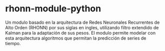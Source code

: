 # rhonn-module-python
Un modulo basado en la arquitectura de Redes Neuronales Recurrentes de Alto Orden (RHONN) por sus siglas en ingles, utilizando filtro extendido de Kalman para la adaptación de sus pesos. El modulo permite modelar con esta arquitectura algoritmos que permitan la predicción de series de tiempo.
